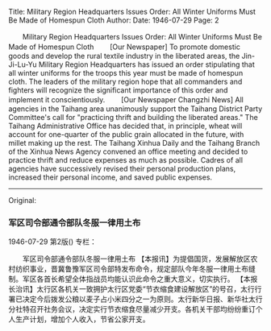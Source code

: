 Title: Military Region Headquarters Issues Order: All Winter Uniforms Must Be Made of Homespun Cloth
Author:
Date: 1946-07-29
Page: 2

　　Military Region Headquarters Issues Order: All Winter Uniforms Must Be Made of Homespun Cloth
　　[Our Newspaper] To promote domestic goods and develop the rural textile industry in the liberated areas, the Jin-Ji-Lu-Yu Military Region Headquarters has issued an order stipulating that all winter uniforms for the troops this year must be made of homespun cloth. The leaders of the military region hope that all commanders and fighters will recognize the significant importance of this order and implement it conscientiously.
　　[Our Newspaper Changzhi News] All agencies in the Taihang area unanimously support the Taihang District Party Committee's call for "practicing thrift and building the liberated areas." The Taihang Administrative Office has decided that, in principle, wheat will account for one-quarter of the public grain allocated in the future, with millet making up the rest. The Taihang Xinhua Daily and the Taihang Branch of the Xinhua News Agency convened an office meeting and decided to practice thrift and reduce expenses as much as possible. Cadres of all agencies have successively revised their personal production plans, increased their personal income, and saved public expenses.



<hr /> 

Original: 


### 军区司令部通令部队冬服一律用土布

1946-07-29
第2版()
专栏：

　　军区司令部通令部队冬服一律用土布
    【本报讯】为提倡国货，发展解放区农村纺织事业，晋冀鲁豫军区司令部特发布命令，规定部队今年冬服一律用土布缝制。军区各首长希望全体指战员均能认识此命令之重大意义，切实执行。
    【本报长治讯】太行区各机关一致拥护太行区党委“节衣缩食建设解放区”的号召，太行行署已决定今后拨发公粮以麦子占小米四分之一为原则。太行新华日报、新华社太行分社特召开社务会议，决定实行节衣缩食尽量减少开支。各机关干部均纷纷重订个人生产计划，增加个人收入，节省公家开支。
